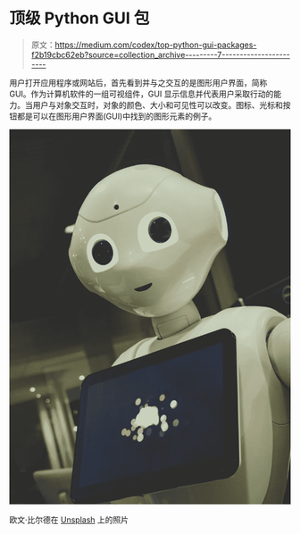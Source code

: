 # 顶级 Python GUI 包

> 原文：<https://medium.com/codex/top-python-gui-packages-f2b19cbc62eb?source=collection_archive---------7----------------------->

用户打开应用程序或网站后，首先看到并与之交互的是图形用户界面，简称 GUI。作为计算机软件的一组可视组件，GUI 显示信息并代表用户采取行动的能力。当用户与对象交互时，对象的颜色、大小和可见性可以改变。图标、光标和按钮都是可以在图形用户界面(GUI)中找到的图形元素的例子。

![](img/9cbec60526b108b48af7878d140206a0.png)

欧文·比尔德在 [Unsplash](https://unsplash.com/s/photos/python-programming?utm_source=unsplash&utm_medium=referral&utm_content=creditCopyText) 上的照片